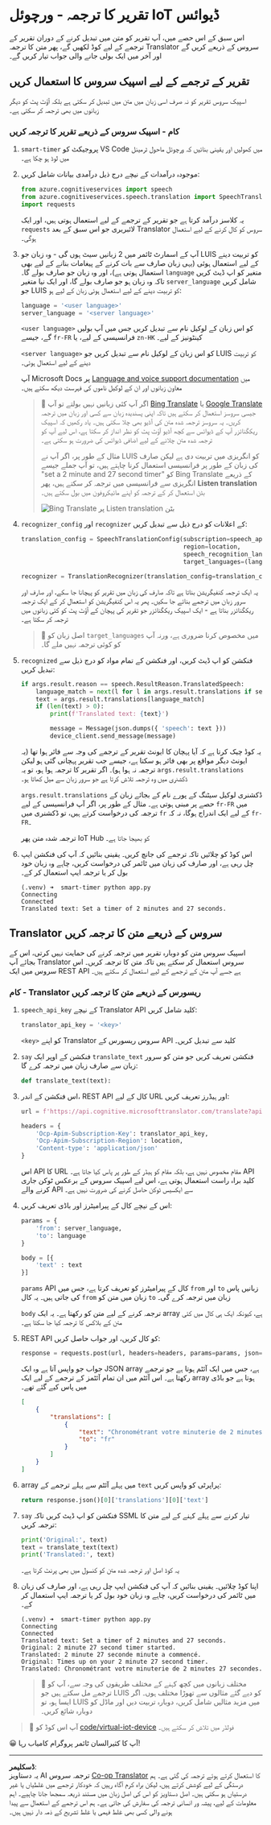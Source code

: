 <!--
CO_OP_TRANSLATOR_METADATA:
{
  "original_hash": "d620a470d9dd8614d99824832978360a",
  "translation_date": "2025-08-26T23:58:36+00:00",
  "source_file": "6-consumer/lessons/4-multiple-language-support/virtual-device-translate-speech.md",
  "language_code": "ur"
}
-->
# تقریر کا ترجمہ - ورچوئل IoT ڈیوائس

اس سبق کے اس حصے میں، آپ تقریر کو متن میں تبدیل کرنے کے دوران تقریر کے ترجمے کے لیے کوڈ لکھیں گے، پھر متن کا ترجمہ Translator سروس کے ذریعے کریں گے اور آخر میں ایک بولی جانے والی جواب تیار کریں گے۔

## تقریر کے ترجمے کے لیے اسپیک سروس کا استعمال کریں

اسپیک سروس تقریر کو نہ صرف اسی زبان میں متن میں تبدیل کر سکتی ہے بلکہ آؤٹ پٹ کو دیگر زبانوں میں بھی ترجمہ کر سکتی ہے۔

### کام - اسپیک سروس کے ذریعے تقریر کا ترجمہ کریں

1. `smart-timer` پروجیکٹ کو VS Code میں کھولیں اور یقینی بنائیں کہ ورچوئل ماحول ٹرمینل میں لوڈ ہو چکا ہے۔

1. موجودہ درآمدات کے نیچے درج ذیل درآمدی بیانات شامل کریں:

    ```python
    from azure.cognitiveservices import speech
    from azure.cognitiveservices.speech.translation import SpeechTranslationConfig, TranslationRecognizer
    import requests
    ```

    یہ کلاسز درآمد کرتا ہے جو تقریر کے ترجمے کے لیے استعمال ہوتی ہیں، اور ایک `requests` لائبریری جو اس سبق کے بعد Translator سروس کو کال کرنے کے لیے استعمال ہوگی۔

1. آپ کے اسمارٹ ٹائمر میں 2 زبانیں سیٹ ہوں گی - وہ زبان جو LUIS کو تربیت دینے کے لیے استعمال ہوئی (یہی زبان صارف سے بات کرنے کے پیغامات بنانے کے لیے بھی استعمال ہوتی ہے)، اور وہ زبان جو صارف بولے گا۔ `language` متغیر کو اپ ڈیٹ کریں تاکہ وہ زبان ہو جو صارف بولے گا، اور ایک نیا متغیر `server_language` شامل کریں جو LUIS کو تربیت دینے کے لیے استعمال ہوئی زبان کے لیے ہو:

    ```python
    language = '<user language>'
    server_language = '<server language>'
    ```

    `<user language>` کو اس زبان کے لوکیل نام سے تبدیل کریں جس میں آپ بولیں گے، جیسے `fr-FR` فرانسیسی کے لیے، یا `zn-HK` کینٹونیز کے لیے۔

    `<server language>` کو اس زبان کے لوکیل نام سے تبدیل کریں جو LUIS کو تربیت دینے کے لیے استعمال ہوئی۔

    آپ Microsoft Docs پر [Language and voice support documentation](https://docs.microsoft.com/azure/cognitive-services/speech-service/language-support?WT.mc_id=academic-17441-jabenn#speech-to-text) میں معاون زبانوں اور ان کے لوکیل ناموں کی فہرست دیکھ سکتے ہیں۔

    > 💁 اگر آپ کئی زبانیں نہیں بولتے تو آپ [Bing Translate](https://www.bing.com/translator) یا [Google Translate](https://translate.google.com) جیسی سروسز استعمال کر سکتے ہیں تاکہ اپنی پسندیدہ زبان سے کسی اور زبان میں ترجمہ کریں۔ یہ سروسز ترجمہ شدہ متن کی آڈیو بھی چلا سکتی ہیں۔ یاد رکھیں کہ اسپیک ریکگنائزر آپ کے ڈیوائس سے کچھ آڈیو آؤٹ پٹ کو نظر انداز کر سکتا ہے، اس لیے آپ کو ترجمہ شدہ متن چلانے کے لیے اضافی ڈیوائس کی ضرورت ہو سکتی ہے۔
    >
    > مثال کے طور پر، اگر آپ نے LUIS کو انگریزی میں تربیت دی ہے لیکن صارف کی زبان کے طور پر فرانسیسی استعمال کرنا چاہتے ہیں، تو آپ جملے جیسے "set a 2 minute and 27 second timer" کو Bing Translate کے ذریعے انگریزی سے فرانسیسی میں ترجمہ کر سکتے ہیں، پھر **Listen translation** بٹن استعمال کر کے ترجمہ کو اپنے مائیکروفون میں بول سکتے ہیں۔
    >
    > ![Bing Translate پر Listen translation بٹن](../../../../../translated_images/bing-translate.348aa796d6efe2a92f41ea74a5cf42bb4c63d6faaa08e7f46924e072a35daa48.ur.png)

1. `recognizer_config` اور `recognizer` کے اعلانات کو درج ذیل سے تبدیل کریں:

    ```python
    translation_config = SpeechTranslationConfig(subscription=speech_api_key,
                                                 region=location,
                                                 speech_recognition_language=language,
                                                 target_languages=(language, server_language))
    
    recognizer = TranslationRecognizer(translation_config=translation_config)
    ```

    یہ ایک ترجمہ کنفیگریشن بناتا ہے تاکہ صارف کی زبان میں تقریر کو پہچانا جا سکے، اور صارف اور سرور زبان میں ترجمے بنائے جا سکیں۔ پھر یہ اس کنفیگریشن کو استعمال کر کے ایک ترجمہ ریکگنائزر بناتا ہے - ایک اسپیک ریکگنائزر جو تقریر کی پہچان کے آؤٹ پٹ کو کئی زبانوں میں ترجمہ کر سکتا ہے۔

    > 💁 اصل زبان کو `target_languages` میں مخصوص کرنا ضروری ہے، ورنہ آپ کو کوئی ترجمہ نہیں ملے گا۔

1. `recognized` فنکشن کو اپ ڈیٹ کریں، اور فنکشن کے تمام مواد کو درج ذیل سے تبدیل کریں:

    ```python
    if args.result.reason == speech.ResultReason.TranslatedSpeech:
        language_match = next(l for l in args.result.translations if server_language.lower().startswith(l.lower()))
        text = args.result.translations[language_match]
        if (len(text) > 0):
            print(f'Translated text: {text}')
    
            message = Message(json.dumps({ 'speech': text }))
            device_client.send_message(message)
    ```

    یہ کوڈ چیک کرتا ہے کہ آیا پہچان کا ایونٹ تقریر کے ترجمے کی وجہ سے فائر ہوا تھا (یہ ایونٹ دیگر مواقع پر بھی فائر ہو سکتا ہے، جیسے جب تقریر پہچانی گئی ہو لیکن ترجمہ نہ ہوا ہو)۔ اگر تقریر کا ترجمہ ہوا ہو، تو یہ `args.result.translations` ڈکشنری میں وہ ترجمہ تلاش کرتا ہے جو سرور زبان سے میل کھاتا ہو۔

    `args.result.translations` ڈکشنری لوکیل سیٹنگ کے پورے نام کے بجائے زبان کے حصے پر مبنی ہوتی ہے۔ مثال کے طور پر، اگر آپ فرانسیسی کے لیے `fr-FR` میں ترجمہ کی درخواست کرتے ہیں، تو ڈکشنری میں `fr` کے لیے ایک اندراج ہوگا، نہ کہ `fr-FR`۔

    ترجمہ شدہ متن پھر IoT Hub کو بھیجا جاتا ہے۔

1. اس کوڈ کو چلائیں تاکہ ترجمے کی جانچ کریں۔ یقینی بنائیں کہ آپ کی فنکشن ایپ چل رہی ہے، اور صارف کی زبان میں ٹائمر کی درخواست کریں، چاہے وہ زبان خود بول کر یا ترجمہ ایپ استعمال کر کے۔

    ```output
    (.venv) ➜  smart-timer python app.py
    Connecting
    Connected
    Translated text: Set a timer of 2 minutes and 27 seconds.
    ```

## Translator سروس کے ذریعے متن کا ترجمہ کریں

اسپیک سروس متن کو دوبارہ تقریر میں ترجمہ کرنے کی حمایت نہیں کرتی، اس کے بجائے آپ Translator سروس استعمال کر سکتے ہیں تاکہ متن کا ترجمہ کریں۔ اس سروس میں ایک REST API ہے جسے آپ متن کے ترجمے کے لیے استعمال کر سکتے ہیں۔

### کام - Translator ریسورس کے ذریعے متن کا ترجمہ کریں

1. `speech_api_key` کے نیچے Translator API کلید شامل کریں:

    ```python
    translator_api_key = '<key>'
    ```

    `<key>` کو اپنے Translator سروس ریسورس کے API کلید سے تبدیل کریں۔

1. `say` فنکشن کے اوپر ایک `translate_text` فنکشن تعریف کریں جو متن کو سرور زبان سے صارف زبان میں ترجمہ کرے گا:

    ```python
    def translate_text(text):
    ```

1. اس فنکشن کے اندر، REST API کال کے لیے URL اور ہیڈرز تعریف کریں:

    ```python
    url = f'https://api.cognitive.microsofttranslator.com/translate?api-version=3.0'

    headers = {
        'Ocp-Apim-Subscription-Key': translator_api_key,
        'Ocp-Apim-Subscription-Region': location,
        'Content-type': 'application/json'
    }
    ```

    اس API کا URL مقام مخصوص نہیں ہے، بلکہ مقام کو ہیڈر کے طور پر پاس کیا جاتا ہے۔ API کلید براہ راست استعمال ہوتی ہے، اس لیے اسپیک سروس کے برعکس ٹوکن جاری کرنے والے API سے ایکسیس ٹوکن حاصل کرنے کی ضرورت نہیں ہے۔

1. اس کے نیچے کال کے پیرامیٹرز اور باڈی تعریف کریں:

    ```python
    params = {
        'from': server_language,
        'to': language
    }

    body = [{
        'text' : text
    }]
    ```

    `params` API کال کے پیرامیٹرز کو تعریف کرتا ہے، جس میں `from` اور `to` زبانیں پاس کی جاتی ہیں۔ یہ کال `from` زبان میں متن کو `to` زبان میں ترجمہ کرے گی۔

    `body` ترجمہ کرنے کے لیے متن کو رکھتا ہے۔ یہ ایک array ہے، کیونکہ ایک ہی کال میں کئی متن کے بلاکس کا ترجمہ کیا جا سکتا ہے۔

1. REST API کو کال کریں، اور جواب حاصل کریں:

    ```python
    response = requests.post(url, headers=headers, params=params, json=body)
    ```

    جواب جو واپس آتا ہے وہ ایک JSON array ہے، جس میں ایک آئٹم ہوتا ہے جو ترجمے رکھتا ہے۔ اس آئٹم میں ان تمام آئٹمز کے ترجمے کے لیے ایک array ہوتا ہے جو باڈی میں پاس کیے گئے تھے۔

    ```json
    [
        {
            "translations": [
                {
                    "text": "Chronométrant votre minuterie de 2 minutes 27 secondes.",
                    "to": "fr"
                }
            ]
        }
    ]
    ```

1. array میں پہلے آئٹم سے پہلے ترجمے کے `text` پراپرٹی کو واپس کریں:

    ```python
    return response.json()[0]['translations'][0]['text']
    ```

1. `say` فنکشن کو اپ ڈیٹ کریں تاکہ SSML تیار کرنے سے پہلے کہنے کے لیے متن کا ترجمہ کریں:

    ```python
    print('Original:', text)
    text = translate_text(text)
    print('Translated:', text)
    ```

    یہ کوڈ اصل اور ترجمہ شدہ متن کو کنسول میں بھی پرنٹ کرتا ہے۔

1. اپنا کوڈ چلائیں۔ یقینی بنائیں کہ آپ کی فنکشن ایپ چل رہی ہے، اور صارف کی زبان میں ٹائمر کی درخواست کریں، چاہے وہ زبان خود بول کر یا ترجمہ ایپ استعمال کر کے۔

    ```output
    (.venv) ➜  smart-timer python app.py
    Connecting
    Connected
    Translated text: Set a timer of 2 minutes and 27 seconds.
    Original: 2 minute 27 second timer started.
    Translated: 2 minute 27 seconde minute a commencé.
    Original: Times up on your 2 minute 27 second timer.
    Translated: Chronométrant votre minuterie de 2 minutes 27 secondes.
    ```

    > 💁 مختلف زبانوں میں کچھ کہنے کے مختلف طریقوں کی وجہ سے، آپ کو ترجمے مل سکتے ہیں جو LUIS کو دیے گئے مثالوں سے تھوڑا مختلف ہوں۔ اگر ایسا ہو، تو LUIS میں مزید مثالیں شامل کریں، دوبارہ تربیت دیں اور ماڈل کو دوبارہ شائع کریں۔

> 💁 آپ اس کوڈ کو [code/virtual-iot-device](../../../../../6-consumer/lessons/4-multiple-language-support/code/virtual-iot-device) فولڈر میں تلاش کر سکتے ہیں۔

😀 آپ کا کثیرالسان ٹائمر پروگرام کامیاب رہا!

---

**ڈسکلیمر**:  
یہ دستاویز AI ترجمہ سروس [Co-op Translator](https://github.com/Azure/co-op-translator) کا استعمال کرتے ہوئے ترجمہ کی گئی ہے۔ ہم درستگی کے لیے کوشش کرتے ہیں، لیکن براہ کرم آگاہ رہیں کہ خودکار ترجمے میں غلطیاں یا غیر درستیاں ہو سکتی ہیں۔ اصل دستاویز کو اس کی اصل زبان میں مستند ذریعہ سمجھا جانا چاہیے۔ اہم معلومات کے لیے، پیشہ ور انسانی ترجمہ کی سفارش کی جاتی ہے۔ ہم اس ترجمے کے استعمال سے پیدا ہونے والی کسی بھی غلط فہمی یا غلط تشریح کے ذمہ دار نہیں ہیں۔